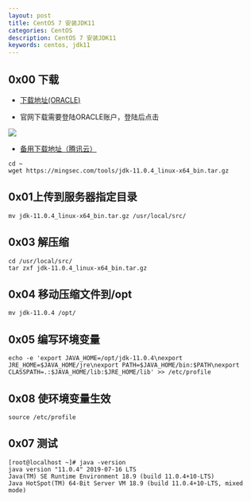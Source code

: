 ```yaml
---
layout: post
title: CentOS 7 安装JDK11
categories: CentOS
description: CentOS 7 安装JDK11
keywords: centos, jdk11
---
```


## 0x00 下载

- [下载地址(ORACLE)](https://www.oracle.com/technetwork/java/javase/downloads/jdk11-downloads-5066655.html "下载地址")

- 官网下载需要登陆ORACLE账户，登陆后点击

![](http://cdn.mingsec.com/jdk11_1.jpg)

- [备用下载地址（腾讯云）](https://mingsec.com/tools/jdk-11.0.4_linux-x64_bin.tar.gz "备用下载地址（腾讯云）")

```shell
cd ~
wget https://mingsec.com/tools/jdk-11.0.4_linux-x64_bin.tar.gz
```

## 0x01上传到服务器指定目录

```shell
mv jdk-11.0.4_linux-x64_bin.tar.gz /usr/local/src/
```

## 0x03 解压缩

```shell
cd /usr/local/src/
tar zxf jdk-11.0.4_linux-x64_bin.tar.gz
```

## 0x04 移动压缩文件到/opt

```shell
mv jdk-11.0.4 /opt/
```

## 0x05 编写环境变量

```shell
echo -e 'export JAVA_HOME=/opt/jdk-11.0.4\nexport JRE_HOME=$JAVA_HOME/jre\nexport PATH=$JAVA_HOME/bin:$PATH\nexport CLASSPATH=.:$JAVA_HOME/lib:$JRE_HOME/lib' >> /etc/profile
```

## 0x08 使环境变量生效

```shell
source /etc/profile
```

## 0x07 测试

```shell
[root@localhost ~]# java -version
java version "11.0.4" 2019-07-16 LTS
Java(TM) SE Runtime Environment 18.9 (build 11.0.4+10-LTS)
Java HotSpot(TM) 64-Bit Server VM 18.9 (build 11.0.4+10-LTS, mixed mode)
```

